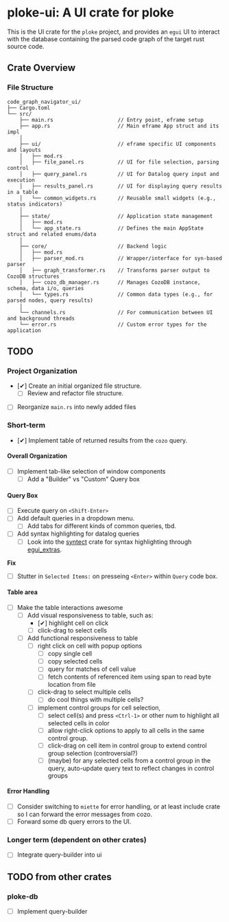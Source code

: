 # ploke-ui: A UI crate for ploke

This is the UI crate for the `ploke` project, and provides an `egui` UI to interact with the database containing the parsed code graph of the target rust source code.

## Crate Overview

### File Structure

```ls
code_graph_navigator_ui/
├── Cargo.toml
└── src/
    ├── main.rs                     // Entry point, eframe setup
    ├── app.rs                      // Main eframe App struct and its impl
    │
    ├── ui/                         // eframe specific UI components and layouts
    │   ├── mod.rs
    │   ├── file_panel.rs           // UI for file selection, parsing control
    │   ├── query_panel.rs          // UI for Datalog query input and execution
    │   ├── results_panel.rs        // UI for displaying query results in a table
    │   └── common_widgets.rs       // Reusable small widgets (e.g., status indicators)
    │
    ├── state/                      // Application state management
    │   ├── mod.rs
    │   └── app_state.rs            // Defines the main AppState struct and related enums/data
    │
    ├── core/                       // Backend logic
    │   ├── mod.rs
    │   ├── parser_mod.rs           // Wrapper/interface for syn-based parser
    │   ├── graph_transformer.rs    // Transforms parser output to CozoDB structures
    │   ├── cozo_db_manager.rs      // Manages CozoDB instance, schema, data i/o, queries
    │   └── types.rs                // Common data types (e.g., for parsed nodes, query results)
    │
    └── channels.rs                 // For communication between UI and background threads
    └── error.rs                    // Custom error types for the application
```

## TODO

### Project Organization

- [✔] Create an initial organized file structure.
  - [ ] Review and refactor file structure.
- [ ] Reorganize `main.rs` into newly added files

### Short-term

- [✔] Implement table of returned results from the `cozo` query.

#### Overall Organization

- [ ] Implement tab-like selection of window components
  - [ ] Add a "Builder" vs "Custom" Query box

#### Query Box
- [ ] Execute query on `<Shift-Enter>`
- [ ] Add default queries in a dropdown menu.
  - [ ] Add tabs for different kinds of common queries, tbd.
- [ ] Add syntax highlighting for datalog queries
  - [ ] Look into the [syntect] crate for syntax highlighting through [egui_extras].

**Fix**

- [ ] Stutter in `Selected Items:` on presseing `<Enter>` within `Query` code box.

#### Table area
- [ ] Make the table interactions awesome
  - [ ] Add visual responsiveness to table, such as:
    - [✔] highlight cell on click
    - [ ] click-drag to select cells
  - [ ] Add functional responsiveness to table
    - [ ] right click on cell with popup options
      - [ ] copy single cell
      - [ ] copy selected cells
      - [ ] query for matches of cell value
      - [ ] fetch contents of referenced item using span to read byte location from file
    - [ ] click-drag to select multiple cells
      - [ ] do cool things with multiple cells?
    - [ ] implement control groups for cell selection,
      - [ ] select cell(s) and press `<Ctrl-1>` or other num to highlight all selected cells in color
      - [ ] allow right-click options to apply to all cells in the same control group.
      - [ ] click-drag on cell item in control group to extend control group selection (controversial?)
      - [ ] (maybe) for any selected cells from a control group in the query, auto-update query text
        to reflect changes in control groups

#### Error Handling
- [ ] Consider switching to `miette` for error handling, or at least include crate so I can forward the error messages from cozo.
- [ ] Forward some db query errors to the UI.

### Longer term (dependent on other crates)
- [ ] Integrate query-builder into ui

## TODO from other crates

### ploke-db

- [ ] Implement query-builder


[egui_extras]:https://docs.rs/egui_extras/latest/egui_extras/index.html
[syntect]:https://docs.rs/syntect/latest/syntect/
